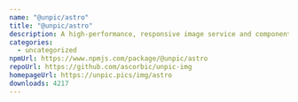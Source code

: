 ```yaml
---
name: "@unpic/astro"
title: "@unpic/astro"
description: A high-performance, responsive image service and component library for Astro
categories:
  - uncategorized
npmUrl: https://www.npmjs.com/package/@unpic/astro
repoUrl: https://github.com/ascorbic/unpic-img
homepageUrl: https://unpic.pics/img/astro
downloads: 4217
---
```

